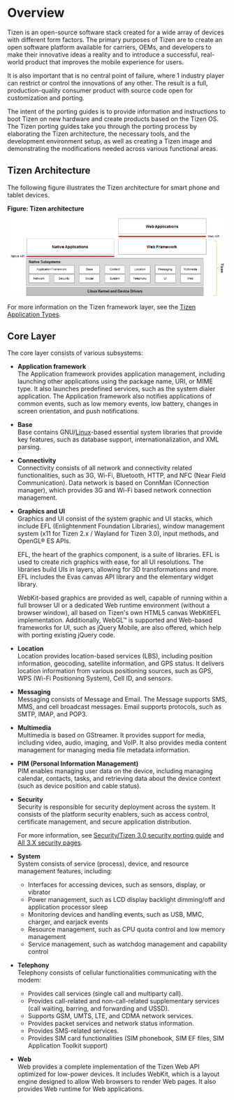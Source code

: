 # Overview

Tizen is an open-source software stack created for a wide array of devices with different form factors. The primary purposes of Tizen are to create an open software platform available for carriers, OEMs, and developers to make their innovative ideas a reality and to introduce a successful, real-world product that improves the mobile experience for users.

It is also important that is no central point of failure, where 1 industry player can restrict or control the innovations of any other. The result is a full, production-quality consumer product with source code open for customization and porting.

The intent of the porting guides is to provide information and instructions to boot Tizen on new hardware and create products based on the Tizen OS. The Tizen porting guides take you through the porting process by elaborating the Tizen architecture, the necessary tools, and the development environment setup, as well as creating a Tizen image and demonstrating the modifications needed across various functional areas.

## Tizen Architecture

The following figure illustrates the Tizen architecture for smart phone and tablet devices.

**Figure: Tizen architecture**

![Tizen architecture](media/what-is-tizen-architecture.png)

For more information on the Tizen framework layer, see the [Tizen Application Types](https://developer.tizen.org/development/getting-started/overview#type).

## Core Layer

The core layer consists of various subsystems:

- **Application framework**  
The Application framework provides application management, including launching other applications using the package name, URI, or MIME type. It also launches predefined services, such as the system dialer application. The Application framework also notifies applications of common events, such as low memory events, low battery, changes in screen orientation, and push notifications.
- **Base**  
Base contains GNU/[Linux](https://wiki.tizen.org/Linux)-based essential system libraries that provide key features, such as database support, internationalization, and XML parsing.
- **Connectivity**  
Connectivity consists of all network and connectivity related functionalities, such as 3G, Wi-Fi, Bluetooth, HTTP, and NFC (Near Field Communication). Data network is based on ConnMan (Connection manager), which provides 3G and Wi-Fi based network connection management.
- **Graphics and UI**  
Graphics and UI consist of the system graphic and UI stacks, which include EFL (Enlightenment Foundation Libraries), window management system (x11 for Tizen 2.x / Wayland for Tizen 3.0), input methods, and OpenGL&reg; ES APIs.

  EFL, the heart of the graphics component, is a suite of libraries. EFL is used to create rich graphics with ease, for all UI resolutions. The libraries build UIs in layers, allowing for 3D transformations and more. EFL includes the Evas canvas API library and the elementary widget library.

  WebKit-based graphics are provided as well, capable of running within a full browser UI or a dedicated Web runtime environment (without a browser window), all based on Tizen's own HTML5 canvas WebKitEFL implementation. Additionally, WebGL&trade; is supported and Web-based frameworks for UI, such as jQuery Mobile, are also offered, which help with porting existing jQuery code.
- **Location**  
Location provides location-based services (LBS), including position information, geocoding, satellite information, and GPS status. It delivers location information from various positioning sources, such as GPS, WPS (Wi-Fi Positioning System), Cell ID, and sensors.
- **Messaging**  
Messaging consists of Message and Email. The Message supports SMS, MMS, and cell broadcast messages. Email supports protocols, such as SMTP, IMAP, and POP3.
- **Multimedia**  
Multimedia is based on GStreamer. It provides support for media, including video, audio, imaging, and VoIP. It also provides media content management for managing media file metadata information.
- **PIM (Personal Information Management)**  
PIM enables managing user data on the device, including managing calendar, contacts, tasks, and retrieving data about the device context (such as device position and cable status).
- **Security**  
Security is responsible for security deployment across the system. It consists of the platform security enablers, such as access control, certificate management, and secure application distribution.

  For more information, see [Security/Tizen 3.0 security porting guide](https://wiki.tizen.org/wiki/Security/Tizen_3.0_security_porting_guide) and [All 3.X security pages](https://wiki.tizen.org/wiki/Security#All_3.X_security_pages).
- **System**  
System consists of service (process), device, and resource management features, including:
  - Interfaces for accessing devices, such as sensors, display, or vibrator
  - Power management, such as LCD display backlight dimming/off and application processor sleep
  - Monitoring devices and handling events, such as USB, MMC, charger, and earjack events
  - Resource management, such as CPU quota control and low memory management
  - Service management, such as watchdog management and capability control
- **Telephony**  
Telephony consists of cellular functionalities communicating with the modem:
  - Provides call services (single call and multiparty call).
  - Provides call-related and non-call-related supplementary services (call waiting, barring, and forwarding and USSD).
  - Supports GSM, UMTS, LTE, and CDMA network services.
  - Provides packet services and network status information.
  - Provides SMS-related services.
  - Provides SIM card functionalities (SIM phonebook, SIM EF files, SIM Application Toolkit support)
- **Web**  
Web provides a complete implementation of the Tizen Web API optimized for low-power devices. It includes WebKit, which is a layout engine designed to allow Web browsers to render Web pages. It also provides Web runtime for Web applications.
